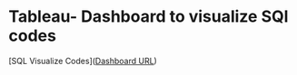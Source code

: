 # Tableau- Dashboard to visualize SQl codes

[SQL Visualize Codes]([Dashboard URL](https://public.tableau.com/views/SQLProj_/Dashboard1?:language=en-US&publish=yes&:display_count=n&:origin=viz_share_link))
